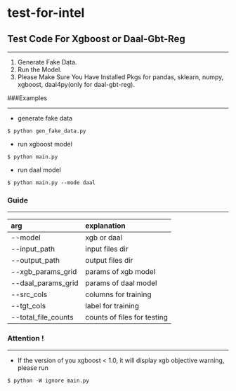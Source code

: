 # test-for-intel

## Test Code For Xgboost or Daal-Gbt-Reg

---
1. Generate Fake Data.
2. Run the Model.
3. Please Make Sure You Have Installed Pkgs for pandas, sklearn, numpy, xgboost, daal4py(only for daal-gbt-reg).

###Examples

---
- generate fake data
```
$ python gen_fake_data.py
``` 
- run xgboost model
```
$ python main.py
```
- run daal model
```
$ python main.py --mode daal
``` 

### Guide

---
| arg | explanation |
| :---- | :---- |
| --model | xgb or daal |
| --input_path | input files dir |
| --output_path | output files dir |
| --xgb_params_grid | params of xgb model |
| --daal_params_grid | params of daal model |
| --src_cols | columns for training |
| --tgt_cols | label for training |
|--total_file_counts | counts of files for testing |

### Attention !

---
- If the version of you xgboost < 1.0, it will display xgb objective warning, please run
```angular2
$ python -W ignore main.py
```